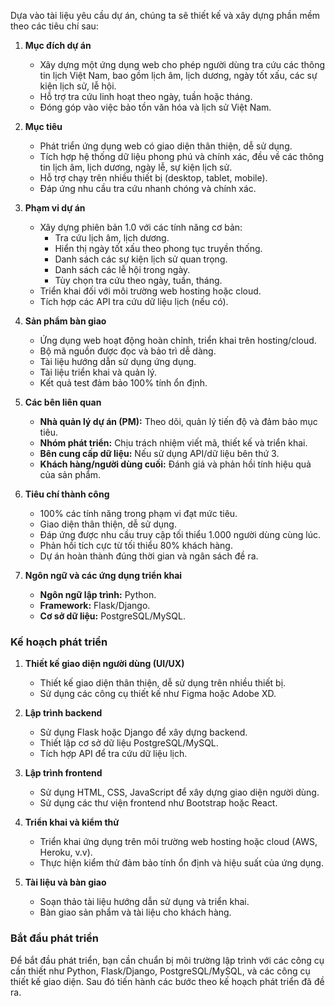 Dựa vào tài liệu yêu cầu dự án, chúng ta sẽ thiết kế và xây dựng phần mềm theo các tiêu chí sau:

1. **Mục đích dự án**
   - Xây dựng một ứng dụng web cho phép người dùng tra cứu các thông tin lịch Việt Nam, bao gồm lịch âm, lịch dương, ngày tốt xấu, các sự kiện lịch sử, lễ hội.
   - Hỗ trợ tra cứu linh hoạt theo ngày, tuần hoặc tháng.
   - Đóng góp vào việc bảo tồn văn hóa và lịch sử Việt Nam.

2. **Mục tiêu**
   - Phát triển ứng dụng web có giao diện thân thiện, dễ sử dụng.
   - Tích hợp hệ thống dữ liệu phong phú và chính xác, đều về các thông tin lịch âm, lịch dương, ngày lễ, sự kiện lịch sử.
   - Hỗ trợ chạy trên nhiều thiết bị (desktop, tablet, mobile).
   - Đáp ứng nhu cầu tra cứu nhanh chóng và chính xác.

3. **Phạm vi dự án**
   - Xây dựng phiên bản 1.0 với các tính năng cơ bản:
     - Tra cứu lịch âm, lịch dương.
     - Hiển thị ngày tốt xấu theo phong tục truyền thống.
     - Danh sách các sự kiện lịch sử quan trọng.
     - Danh sách các lễ hội trong ngày.
     - Tùy chọn tra cứu theo ngày, tuần, tháng.
   - Triển khai đối với môi trường web hosting hoặc cloud.
   - Tích hợp các API tra cứu dữ liệu lịch (nếu có).

4. **Sản phẩm bàn giao**
   - Ứng dụng web hoạt động hoàn chỉnh, triển khai trên hosting/cloud.
   - Bộ mã nguồn được đọc và bảo trì dễ dàng.
   - Tài liệu hướng dẫn sử dụng ứng dụng.
   - Tài liệu triển khai và quản lý.
   - Kết quả test đảm bảo 100% tính ổn định.

5. **Các bên liên quan**
   - **Nhà quản lý dự án (PM):** Theo dõi, quản lý tiến độ và đảm bảo mục tiêu.
   - **Nhóm phát triển:** Chịu trách nhiệm viết mã, thiết kế và triển khai.
   - **Bên cung cấp dữ liệu:** Nếu sử dụng API/dữ liệu bên thứ 3.
   - **Khách hàng/người dùng cuối:** Đánh giá và phản hồi tính hiệu quả của sản phẩm.

6. **Tiêu chí thành công**
   - 100% các tính năng trong phạm vi đạt mức tiêu.
   - Giao diện thân thiện, dễ sử dụng.
   - Đáp ứng được nhu cầu truy cập tối thiểu 1.000 người dùng cùng lúc.
   - Phản hồi tích cực từ tối thiểu 80% khách hàng.
   - Dự án hoàn thành đúng thời gian và ngân sách đề ra.

7. **Ngôn ngữ và các ứng dụng triển khai**
   - **Ngôn ngữ lập trình:** Python.
   - **Framework:** Flask/Django.
   - **Cơ sở dữ liệu:** PostgreSQL/MySQL.

### Kế hoạch phát triển

1. **Thiết kế giao diện người dùng (UI/UX)**
   - Thiết kế giao diện thân thiện, dễ sử dụng trên nhiều thiết bị.
   - Sử dụng các công cụ thiết kế như Figma hoặc Adobe XD.

2. **Lập trình backend**
   - Sử dụng Flask hoặc Django để xây dựng backend.
   - Thiết lập cơ sở dữ liệu PostgreSQL/MySQL.
   - Tích hợp API để tra cứu dữ liệu lịch.

3. **Lập trình frontend**
   - Sử dụng HTML, CSS, JavaScript để xây dựng giao diện người dùng.
   - Sử dụng các thư viện frontend như Bootstrap hoặc React.

4. **Triển khai và kiểm thử**
   - Triển khai ứng dụng trên môi trường web hosting hoặc cloud (AWS, Heroku, v.v).
   - Thực hiện kiểm thử đảm bảo tính ổn định và hiệu suất của ứng dụng.

5. **Tài liệu và bàn giao**
   - Soạn thảo tài liệu hướng dẫn sử dụng và triển khai.
   - Bàn giao sản phẩm và tài liệu cho khách hàng.

### Bắt đầu phát triển

Để bắt đầu phát triển, bạn cần chuẩn bị môi trường lập trình với các công cụ cần thiết như Python, Flask/Django, PostgreSQL/MySQL, và các công cụ thiết kế giao diện. Sau đó tiến hành các bước theo kế hoạch phát triển đã đề ra.
